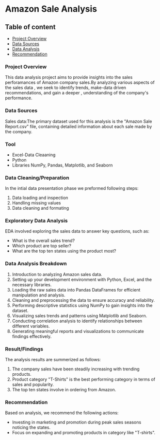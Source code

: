 # Amazon Sale Analysis

## Table of content
- [Project Overview](#project-overview)
- [ Data Sources](#data-sources)
- [Data Analysis ](#data-analysis-breakdown )
- [ Recommendation](#recommendation)

### Project Overview

This data analysis project aims to provide insights into the sales perforamances of Amazon company sales.By analyzing various aspects of the sales data , we seek to identify trends, make-data driven recommendations, and gain a deeper , understanding of the company's performance.

### Data Sources

Sales data:The primary dataset used for this analysis is the "Amazon Sale Report.csv" file, containing detailed information about each sale made by the company.

### Tool

- Excel-Data Cleaaning
- Python
- Libraries NumPy, Pandas, Matplotlib, and Seaborn 

### Data Cleaning/Preparation

In the intial data presentation phase we preformed following steps:
1. Data loading and inspection
2. Handling missing values
3. Data cleaning and formating

### Exploratory Data Analysis

EDA involved exploring the sales data to answer key questions, such as:

- What is the overall sales trend?
- Which product are top seller?
- What are the top ten states using the product most?

### Data Analysis Breakdown 

1. Introduction to analyzing Amazon sales data.
2. Setting up your development environment with Python, Excel, and the necessary libraries.
3. Loading the raw sales data into Pandas DataFrames for efficient manipulation and analysis.
4. Cleaning and preprocessing the data to ensure accuracy and reliability.
5. Performing descriptive statistics using NumPy to gain insights into the dataset.
6. Visualizing sales trends and patterns using Matplotlib and Seaborn.
7. Conducting correlation analysis to identify relationships between different variables.
8. Generating meaningful reports and visualizations to communicate findings effectively.

### Result/Findings

The analysis results are summerized as follows:
1. The company sales have been steadily increasing with trending products.
2. Product category "T-Shirts" is the best performing category in terms of sales and popularity.
3. The top ten states involve in ordering from Amazon.

### Recommendation

Based on analysis, we recommend the following actions:

- Investing in marketing and promotion during peak sales seasons noticing the states.
- Focus on expanding and promoting products in category like "T-shirts".
   





